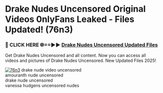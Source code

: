 # Drake Nudes Uncensored Original Videos 0nlyFans Leaked - Files Updated! (76n3)

<h3>🔴 CLICK HERE 🌐==►► <a href="https://tinyurl.com/52m3yx9h" rel="nofollow">Drake Nudes Uncensored Updated Files</a></h3>

Get Drake Nudes Uncensored and all content. Now you can access all videos and pictures of Drake Nudes Uncensored. New Updated Files 2025!

[![76n3](https://i.imgur.com/TnHtlc8.gif)](https://tinyurl.com/52m3yx9h)
drake nude video uncensored<br>
amouranth nude uncensored<br>
drake nude uncensored<br>
vanessa hudgens uncensored nudes